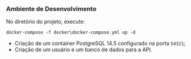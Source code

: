### Ambiente de Desenvolvimento
No diretório do projeto, execute:

``docker-compose -f docker\docker-compose.yml up -d``

- Criação de um container PostgreSQL 14.5 configurado na porta ``54321``;
- Criação de um usuário e um banco de dados para a API.

